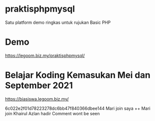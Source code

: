 # praktisphpmysql
 Satu platform demo ringkas untuk rujukan Basic PHP

# Demo
https://legoom.biz.my/praktisphpmysql/

# Belajar Koding Kemasukan Mei dan September 2021
https://biasiswa.legoom.biz.my/


6c022e2f01d78223278dc6bb47f840366dbee144
Mari join saya ++
Mari join
Khairul Azlan hadir
Comment wont be seen
<!-- Khairul Azlan hadir!->
Let's Join me in PARC Programme
versi-afiqah
Ohaiyoo Watashi wa Afiqah desu, yoroshiku...


Mari join
Hallo ich bin Nur syafiqah!
 versi-syafiqah

6c022e2f01d78223278dc6bb47f840366dbee144
Rafieq di sini
86fdb49c0760f8fb5acb99b49575de9de2b4a9f6

Muhben di sini